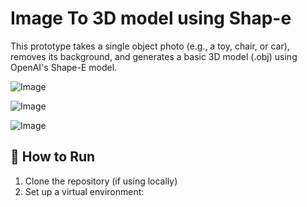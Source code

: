 # Image To 3D model using Shap-e
This prototype takes a single object photo (e.g., a toy, chair, or car), removes its background, and generates a basic 3D model (.obj) using OpenAI's Shape-E model.

![Image](https://github.com/user-attachments/assets/d56c345a-be71-4304-81fa-546e963831e8)

![Image](https://github.com/user-attachments/assets/de8f76ab-2c50-4936-8621-650b1e1cfc37)

![Image](https://github.com/user-attachments/assets/852c2b43-0dab-48dd-9741-a114dd72fbda)


## 🚀 How to Run

1. Clone the repository (if using locally)
2. Set up a virtual environment:
